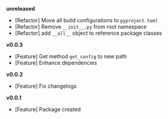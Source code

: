 
**unreleased**
- [Refactor] Move all build configurations to `pyproject.toml`
- [Refactor] Remove `__init__.py` from root namespace
- [Refactor] add `__all__` object to reference package classes

**v0.0.3**
- [Feature] Get method `get_config` to new path
- [Feature] Enhance dependencies

**v0.0.2**
- [Feature] Fix changelogs

**v0.0.1**
- [Feature] Package created
